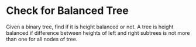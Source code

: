 # Check for Balanced Tree
Given a binary tree, find if it is height balanced or not. 
A tree is height balanced if difference between heights of left and right subtrees is not more than one for all nodes of tree. 
